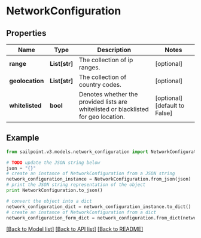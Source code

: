 # NetworkConfiguration


## Properties

Name | Type | Description | Notes
------------ | ------------- | ------------- | -------------
**range** | **List[str]** | The collection of ip ranges. | [optional] 
**geolocation** | **List[str]** | The collection of country codes. | [optional] 
**whitelisted** | **bool** | Denotes whether the provided lists are whitelisted or blacklisted for geo location. | [optional] [default to False]

## Example

```python
from sailpoint.v3.models.network_configuration import NetworkConfiguration

# TODO update the JSON string below
json = "{}"
# create an instance of NetworkConfiguration from a JSON string
network_configuration_instance = NetworkConfiguration.from_json(json)
# print the JSON string representation of the object
print NetworkConfiguration.to_json()

# convert the object into a dict
network_configuration_dict = network_configuration_instance.to_dict()
# create an instance of NetworkConfiguration from a dict
network_configuration_form_dict = network_configuration.from_dict(network_configuration_dict)
```
[[Back to Model list]](../README.md#documentation-for-models) [[Back to API list]](../README.md#documentation-for-api-endpoints) [[Back to README]](../README.md)



